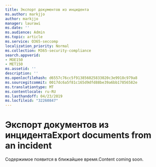 ```yaml
---
title: Экспорт документов из инцидента
ms.author: markjjo
author: markjjo
manager: laurawi
ms.date: ''
ms.audience: Admin
ms.topic: article
ms.service: O365-seccomp
localization_priority: Normal
ms.collection: M365-security-compliance
search.appverid:
- MOE150
- MET150
ms.assetid: ''
description: ''
ms.openlocfilehash: d6557c76cc5f913856025833020c3e9918c979a8
ms.sourcegitcommit: 0017dc6a5f81c165d9dfd88be39a6bb17856582e
ms.translationtype: MT
ms.contentlocale: ru-RU
ms.lasthandoff: 04/23/2019
ms.locfileid: "32260847"
---
```

# <a name="export-documents-from-an-incident"></a><span data-ttu-id="45837-102">Экспорт документов из инцидента</span><span class="sxs-lookup"><span data-stu-id="45837-102">Export documents from an incident</span></span>

<span data-ttu-id="45837-103">Содержимое появится в ближайшее время.</span><span class="sxs-lookup"><span data-stu-id="45837-103">Content coming soon.</span></span>